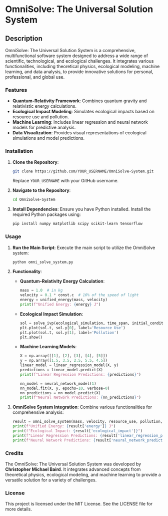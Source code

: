 # OmniSolve: The Universal Solution System

## Description

OmniSolve: The Universal Solution System is a comprehensive, multifunctional software system designed to address a wide range of scientific, technological, and ecological challenges. It integrates various functionalities, including theoretical physics, ecological modeling, machine learning, and data analysis, to provide innovative solutions for personal, professional, and global use.

### Features

- **Quantum-Relativity Framework**: Combines quantum gravity and relativistic energy calculations.
- **Ecological Impact Modeling**: Simulates ecological impacts based on resource use and pollution.
- **Machine Learning**: Includes linear regression and neural network models for predictive analysis.
- **Data Visualization**: Provides visual representations of ecological simulations and model predictions.

### Installation

1. **Clone the Repository**:
    ```sh
    git clone https://github.com/YOUR_USERNAME/OmniSolve-System.git
    ```
    Replace `YOUR_USERNAME` with your GitHub username.

2. **Navigate to the Repository**:
    ```sh
    cd OmniSolve-System
    ```

3. **Install Dependencies**:
    Ensure you have Python installed. Install the required Python packages using:
    ```sh
    pip install numpy matplotlib scipy scikit-learn tensorflow
    ```

### Usage

1. **Run the Main Script**:
    Execute the main script to utilize the OmniSolve system:
    ```sh
    python omni_solve_system.py
    ```

2. **Functionality**:
    - **Quantum-Relativity Energy Calculation**:
        ```python
        mass = 1.0  # in kg
        velocity = 0.1 * const.c  # 10% of the speed of light
        energy = unified_energy(mass, velocity)
        print(f"Unified Energy: {energy} J")
        ```

    - **Ecological Impact Simulation**:
        ```python
        sol = solve_ivp(ecological_simulation, time_span, initial_conditions, method='RK45', t_eval=np.linspace(0, 100, 1000))
        plt.plot(sol.t, sol.y[0], label='Resource Use')
        plt.plot(sol.t, sol.y[1], label='Pollution')
        plt.show()
        ```

    - **Machine Learning Models**:
        ```python
        X = np.array([[1], [2], [3], [4], [5]])
        y = np.array([1.5, 3.5, 2.5, 5.5, 4.5])
        linear_model = linear_regression_model(X, y)
        predictions = linear_model.predict(X)
        print(f"Linear Regression Predictions: {predictions}")

        nn_model = neural_network_model(1)
        nn_model.fit(X, y, epochs=10, verbose=0)
        nn_predictions = nn_model.predict(X)
        print(f"Neural Network Predictions: {nn_predictions}")
        ```

3. **OmniSolve System Integration**:
    Combine various functionalities for comprehensive analysis:
    ```python
    result = omni_solve_system(mass, velocity, resource_use, pollution, X, y)
    print(f"Unified Energy: {result['energy']} J")
    print(f"Ecological Impact: {result['ecological_impact']}")
    print(f"Linear Regression Predictions: {result['linear_regression_predictions']}")
    print(f"Neural Network Predictions: {result['neural_network_predictions']}")
    ```

### Credits

The OmniSolve: The Universal Solution System was developed by **Christopher Michael Baird**. It integrates advanced concepts from theoretical physics, ecological modeling, and machine learning to provide a versatile solution for a variety of challenges.

### License

This project is licensed under the MIT License. See the LICENSE file for more details.

